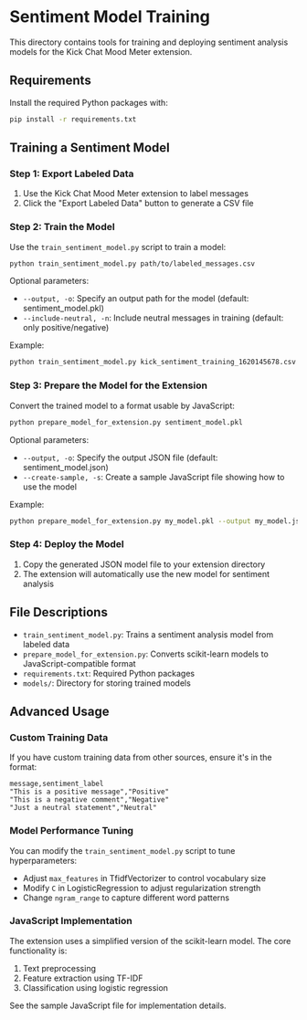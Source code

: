 # Sentiment Model Training

This directory contains tools for training and deploying sentiment analysis models for the Kick Chat Mood Meter extension.

## Requirements

Install the required Python packages with:

```bash
pip install -r requirements.txt
```

## Training a Sentiment Model

### Step 1: Export Labeled Data

1. Use the Kick Chat Mood Meter extension to label messages
2. Click the "Export Labeled Data" button to generate a CSV file

### Step 2: Train the Model

Use the `train_sentiment_model.py` script to train a model:

```bash
python train_sentiment_model.py path/to/labeled_messages.csv
```

Optional parameters:
- `--output, -o`: Specify an output path for the model (default: sentiment_model.pkl)
- `--include-neutral, -n`: Include neutral messages in training (default: only positive/negative)

Example:
```bash
python train_sentiment_model.py kick_sentiment_training_1620145678.csv --output my_model.pkl
```

### Step 3: Prepare the Model for the Extension

Convert the trained model to a format usable by JavaScript:

```bash
python prepare_model_for_extension.py sentiment_model.pkl
```

Optional parameters:
- `--output, -o`: Specify the output JSON file (default: sentiment_model.json)
- `--create-sample, -s`: Create a sample JavaScript file showing how to use the model

Example:
```bash
python prepare_model_for_extension.py my_model.pkl --output my_model.json --create-sample
```

### Step 4: Deploy the Model

1. Copy the generated JSON model file to your extension directory
2. The extension will automatically use the new model for sentiment analysis

## File Descriptions

- `train_sentiment_model.py`: Trains a sentiment analysis model from labeled data
- `prepare_model_for_extension.py`: Converts scikit-learn models to JavaScript-compatible format
- `requirements.txt`: Required Python packages
- `models/`: Directory for storing trained models

## Advanced Usage

### Custom Training Data

If you have custom training data from other sources, ensure it's in the format:
```
message,sentiment_label
"This is a positive message","Positive"
"This is a negative comment","Negative"
"Just a neutral statement","Neutral"
```

### Model Performance Tuning

You can modify the `train_sentiment_model.py` script to tune hyperparameters:
- Adjust `max_features` in TfidfVectorizer to control vocabulary size
- Modify `C` in LogisticRegression to adjust regularization strength
- Change `ngram_range` to capture different word patterns

### JavaScript Implementation

The extension uses a simplified version of the scikit-learn model. The core functionality is:
1. Text preprocessing
2. Feature extraction using TF-IDF
3. Classification using logistic regression

See the sample JavaScript file for implementation details.